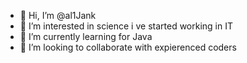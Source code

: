 - 👋 Hi, I’m @al1Jank
- 👀 I’m interested in science i ve started working in IT
- 🌱 I’m currently learning for Java
- 💞️ I’m looking to collaborate with expierenced coders

<!---
al1Jank/al1Jank is a ✨ special ✨ repository because its `README.md` (this file) appears on your GitHub profile.
You can click the Preview link to take a look at your changes.
--->
